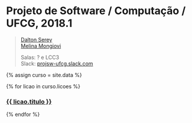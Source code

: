 ---
---
# Projeto de Software / Computação / UFCG, 2018.1

> [Dalton Serey](http://daltonserey.github.io)<br>
> [Melina Mongiovi](http://www.dsc.ufcg.edu.br/~spg/Mongiovi/Home.html)<br>
> 
> Salas: ? e LCC3<br>
> Slack: [projsw-ufcg.slack.com](http://projsw-ufcg.slack.com)

{% assign curso = site.data %}

{% for licao in curso.licoes %}
<h3><a href="{{ licao.slides }}">{{ licao.titulo }}</a></h3>
{% endfor %}
